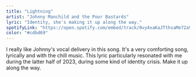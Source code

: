 ```yaml
---
title: "Lightning"
artist: "Johnny Manchild and the Poor Bastards"
lyric: "Identity, she's making it up along the way."
spotifyLink: "https://open.spotify.com/embed/track/0vy4xaKaJTthsaMe72a90a"
color: "#cdbd69"
---
```


I really like Johnny's vocal delivery in this song. It's a very comforting song, lyrically and with the chill music. This lyric particularly resonated with me during the latter half of 2023, during some kind of identity crisis. Make it up along the way.
